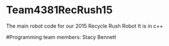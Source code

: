 # Team4381RecRush15
The main robot code for our 2015 Recycle Rush Robot
It is in c++

#Programming team members: 
Stacy Bennett
